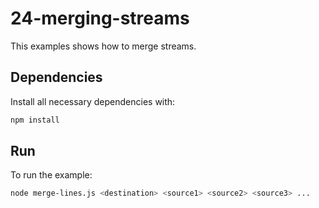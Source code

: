 # 24-merging-streams

This examples shows how to merge streams.


## Dependencies

Install all necessary dependencies with:

```bash
npm install
```


## Run

To run the example:

```bash
node merge-lines.js <destination> <source1> <source2> <source3> ...
```
